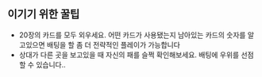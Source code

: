 ## 이기기 위한 꿀팁
- 20장의 카드를 모두 외우세요. 어떤 카드가 사용됐는지 남아있는 카드의 숫자를 알고있으면 배팅을 할 
좀 더 전략적인 플레이가 가능합니다
- 상대가 다른 곳을 보고있을 때 자신의 패를 슬쩍 확인해보세요. 배팅에 우위를 선점할 수 있습니다..

